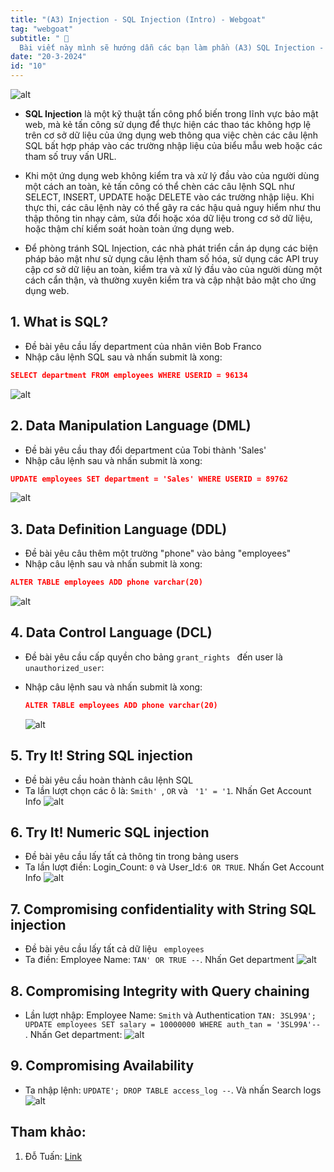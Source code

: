 ```yaml
---
title: "(A3) Injection - SQL Injection (Intro) - Webgoat"
tag: "webgoat"
subtitle: " 🐐
  Bài viết này mình sẽ hướng dẫn các bạn làm phần (A3) SQL Injection - SQL Injection (Intro)"
date: "20-3-2024"
id: "10"
---
```


![alt](https://res.cloudinary.com/dhs93uix6/image/upload/v1711097747/WebGoat/WebGoat_ad2axz.png)

- **SQL Injection** là một kỹ thuật tấn công phổ biến trong lĩnh vực bảo mật web, mà kẻ tấn công sử dụng để thực hiện các thao tác không hợp lệ trên cơ sở dữ liệu của ứng dụng web thông qua việc chèn các câu lệnh SQL bất hợp pháp vào các trường nhập liệu của biểu mẫu web hoặc các tham số truy vấn URL.

- Khi một ứng dụng web không kiểm tra và xử lý đầu vào của người dùng một cách an toàn, kẻ tấn công có thể chèn các câu lệnh SQL như SELECT, INSERT, UPDATE hoặc DELETE vào các trường nhập liệu. Khi thực thi, các câu lệnh này có thể gây ra các hậu quả nguy hiểm như thu thập thông tin nhạy cảm, sửa đổi hoặc xóa dữ liệu trong cơ sở dữ liệu, hoặc thậm chí kiểm soát hoàn toàn ứng dụng web.

- Để phòng tránh SQL Injection, các nhà phát triển cần áp dụng các biện pháp bảo mật như sử dụng câu lệnh tham số hóa, sử dụng các API truy cập cơ sở dữ liệu an toàn, kiểm tra và xử lý đầu vào của người dùng một cách cẩn thận, và thường xuyên kiểm tra và cập nhật bảo mật cho ứng dụng web.

## 1. What is SQL?

- Đề bài yêu cầu lấy department của nhân viên Bob Franco
- Nhập câu lệnh SQL sau và nhấn submit là xong:

```json
SELECT department FROM employees WHERE USERID = 96134
```

![alt](https://res.cloudinary.com/dhs93uix6/image/upload/v1710936742/WebGoat/H37_ehbiz5.png)

## 2. Data Manipulation Language (DML)

- Đề bài yêu cầu thay đổi department của Tobi thành 'Sales'
- Nhập câu lệnh sau và nhấn submit là xong:

```json
UPDATE employees SET department = 'Sales' WHERE USERID = 89762
```

![alt](https://res.cloudinary.com/dhs93uix6/image/upload/v1710936742/WebGoat/H38_gbcfc5.png)

## 3. Data Definition Language (DDL)

- Đề bài yêu câu thêm một trường "phone" vào bảng "employees"
- Nhập câu lệnh sau và nhấn submit là xong:

```json
ALTER TABLE employees ADD phone varchar(20)
```

![alt](https://res.cloudinary.com/dhs93uix6/image/upload/v1710936743/WebGoat/H39_eaaird.png)

## 4. Data Control Language (DCL)

- Đề bài yêu cầu cấp quyền cho bảng `grant_rights ` đến user là `unauthorized_user`:
- Nhập câu lệnh sau và nhấn submit là xong:

  ```json
  ALTER TABLE employees ADD phone varchar(20)
  ```

  ![alt](https://res.cloudinary.com/dhs93uix6/image/upload/v1710936743/WebGoat/H40_qj3x9g.png)

## 5. Try It! String SQL injection

- Đề bài yêu cầu hoàn thành câu lệnh SQL
- Ta lần lượt chọn các ô là: `Smith' `, `OR` và ` '1' = '1`. Nhấn Get Account Info
  ![alt](https://res.cloudinary.com/dhs93uix6/image/upload/v1710936744/WebGoat/H41_xdzzbm.png)

## 6. Try It! Numeric SQL injection

- Đề bài yêu cầu lấy tất cả thông tin trong bảng users
- Ta lần lượt điền: Login_Count: `0` và User_Id:`6 OR TRUE`. Nhấn Get Account Info
  ![alt](https://res.cloudinary.com/dhs93uix6/image/upload/v1710936744/WebGoat/H42_wm0w84.png)

## 7. Compromising confidentiality with String SQL injection

- Đề bài yêu cầu lấy tất cả dữ liệu ` employees`
- Ta điền: Employee Name: `TAN' OR TRUE --`. Nhấn Get department
  ![alt](https://res.cloudinary.com/dhs93uix6/image/upload/v1710936749/WebGoat/H43_ndr5p5.png)

## 8. Compromising Integrity with Query chaining

- Lần lượt nhập: Employee Name: `Smith` và Authentication `TAN: 3SL99A'; UPDATE employees SET salary = 10000000 WHERE auth_tan = '3SL99A'--` . Nhấn Get department:
  ![alt](https://res.cloudinary.com/dhs93uix6/image/upload/v1710936751/WebGoat/H44_n7yzcj.png)

## 9. Compromising Availability

- Ta nhập lệnh: `UPDATE'; DROP TABLE access_log --`. Và nhấn Search logs
  ![alt](https://res.cloudinary.com/dhs93uix6/image/upload/v1710936750/WebGoat/H45_aufcrd.png)

## Tham khảo:

1.  Đỗ Tuấn: [Link](https://www.youtube.com/watch?v=7WecQCiCeSE "Link")
